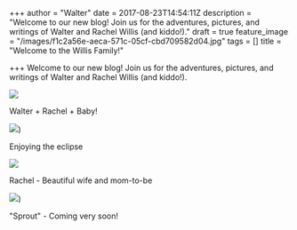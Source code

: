+++
author = "Walter"
date = 2017-08-23T14:54:11Z
description = "Welcome to our new blog! Join us for the adventures, pictures, and writings of Walter and Rachel Willis (and kiddo!)."
draft = true
feature_image = "/images/f1c2a56e-aeca-571c-05cf-cbd709582d04.jpg"
tags = []
title = "Welcome to the Willis Family!"

+++
Welcome to our new blog!  Join us for the adventures, pictures, and writings of Walter and Rachel Willis (and kiddo!).

![](/images/f1c2a56e-aeca-571c-05cf-cbd709582d04_thumb.jpg)

Walter + Rachel + Baby!

![](https://s3-us-west-2.amazonaws.com/static.thewillis.es/img/f3c3aaec-13c3-bf64-ca2d-ab66b2415c35_thumb.jpg))

Enjoying the eclipse

![](https://s3-us-west-2.amazonaws.com/static.thewillis.es/img/802c97cb-f211-21d4-0c89-f81ab89825dd_thumb.jpg)

Rachel - Beautiful wife and mom-to-be

![](https://s3-us-west-2.amazonaws.com/static.thewillis.es/img/96a4a496-3ffb-b406-5ebc-3fbf4109b367_thumb.jpg))

"Sprout" - Coming very soon!